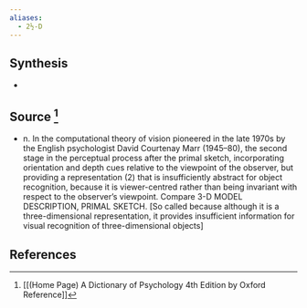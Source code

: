 ```yaml
---
aliases:
  - 2½-D
---
```

## Synthesis
- 
## Source [^1]
- n. In the computational theory of vision pioneered in the late 1970s by the English psychologist David Courtenay Marr (1945–80), the second stage in the perceptual process after the primal sketch, incorporating orientation and depth cues relative to the viewpoint of the observer, but providing a representation (2) that is insufficiently abstract for object recognition, because it is viewer-centred rather than being invariant with respect to the observer’s viewpoint. Compare 3-D MODEL DESCRIPTION, PRIMAL SKETCH. \[So called because although it is a three-dimensional representation, it provides insufficient information for visual recognition of three-dimensional objects]
## References

[^1]: [[(Home Page) A Dictionary of Psychology 4th Edition by Oxford Reference]]